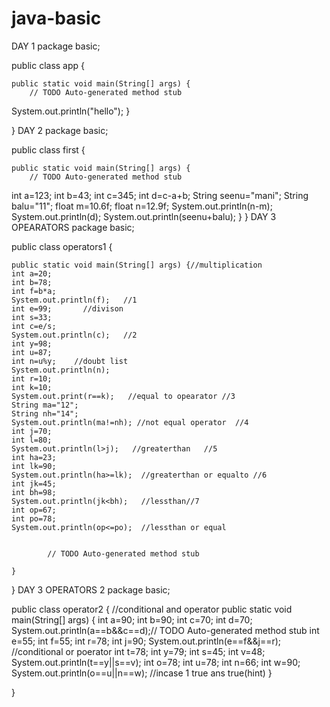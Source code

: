 # java-basic
DAY 1
package basic;

public class app {

	public static void main(String[] args) {
		// TODO Auto-generated method stub
System.out.println("hello");
	}

}
DAY 2
package basic;

public class first {

	public static void main(String[] args) {
		// TODO Auto-generated method stub
int a=123;
int b=43;
int c=345;
int d=c-a+b;
String seenu="mani";
String balu="11";
float m=10.6f;
float n=12.9f;
System.out.println(n-m);
System.out.println(d);
System.out.println(seenu+balu);
	}
}
DAY 3 OPEARATORS
package basic;

public class operators1 {

	public static void main(String[] args) {//multiplication
	int a=20;
	int b=78;
	int f=b*a;
	System.out.println(f);   //1
	int e=99;       //divison
	int s=33;
	int c=e/s;
	System.out.println(c);   //2
	int y=98;
	int u=87;
	int n=u%y;    //doubt list
	System.out.println(n);
	int r=10;
	int k=10;     
    System.out.print(r==k);   //equal to opearator //3
    String ma="12";
    String nh="14";
    System.out.println(ma!=nh); //not equal operator  //4
    int j=70;
    int l=80;
    System.out.println(l>j);   //greaterthan   //5
    int ha=23;
    int lk=90;
    System.out.println(ha>=lk);  //greaterthan or equalto //6
    int jk=45;
    int bh=98;
    System.out.println(jk<bh);   //lessthan//7
    int op=67;
    int po=78;
    System.out.println(op<=po);  //lessthan or equal
 

			// TODO Auto-generated method stub

	}

}
DAY 3 OPERATORS 2
package basic;

public class operator2 {
//conditional and operator
	public static void main(String[] args) {
	int a=90;
	int b=90;
	int c=70;
	int d=70;
	System.out.println(a==b&&c==d);// TODO Auto-generated method stub
	int e=55;
	int f=55;
	int r=78;
	int j=90;
	System.out.println(e==f&&j==r);
	//conditional or poerator
	int t=78;
	int y=79;
	int s=45;
	int v=48;
	System.out.println(t==y||s==v);
	int o=78;
	int u=78;
	int n=66;
	int w=90;
	System.out.println(o==u||n==w);   //incase 1 true ans true(hint)
	}

}


